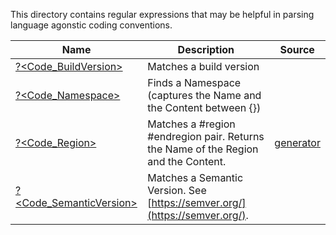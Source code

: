 This directory contains regular expressions that may be helpful in parsing language agonstic coding conventions.


|Name                                                |Description                                                                            |Source                       |
|----------------------------------------------------|---------------------------------------------------------------------------------------|-----------------------------|
|[?<Code_BuildVersion>](BuildVersion.regex.txt)      |Matches a build version                                                                |
|[?<Code_Namespace>](Namespace.regex.txt)            |Finds a Namespace (captures the Name and the Content between {})                       |
|[?<Code_Region>](Region.regex.ps1)                  |Matches a #region #endregion pair. Returns the Name of the Region and the Content.<br/>|[generator](Region.regex.ps1)|
|[?<Code_SemanticVersion>](SemanticVersion.regex.txt)|Matches a Semantic Version.  See [https://semver.org/](https://semver.org/).           |



